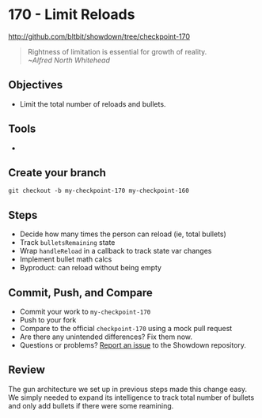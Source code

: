 # 170 - Limit Reloads

http://github.com/bltbit/showdown/tree/checkpoint-170

> Rightness of limitation is essential for growth of reality.  
> _~Alfred North Whitehead_

## Objectives

- Limit the total number of reloads and bullets.

## Tools

-

## Create your branch

```
git checkout -b my-checkpoint-170 my-checkpoint-160
```

## Steps

- Decide how many times the person can reload (ie, total bullets)
- Track `bulletsRemaining` state
- Wrap `handleReload` in a callback to track state var changes
- Implement bullet math calcs
- Byproduct: can reload without being empty

## Commit, Push, and Compare

- Commit your work to `my-checkpoint-170`
- Push to your fork
- Compare to the official `checkpoint-170` using a mock pull request
- Are there any unintended differences? Fix them now.
- Questions or problems? [Report an issue](https://github.com/bltbit/showdown/issues) to the Showdown repository.

## Review

The gun architecture we set up in previous steps made this change easy. We simply needed to expand its intelligence to track total number of bullets and only add bullets if there were some reamining.
